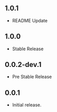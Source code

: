## 1.0.1

- README Update

## 1.0.0

- Stable Release

## 0.0.2-dev.1

- Pre Stable Release

## 0.0.1

- Initial release.
